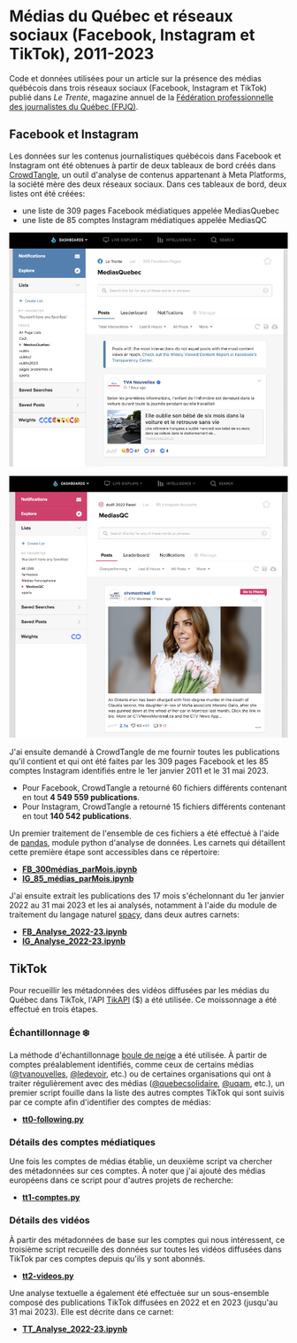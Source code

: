 # Médias du Québec et réseaux sociaux (Facebook, Instagram et TikTok), 2011-2023

Code et données utilisées pour un article sur la présence des médias québécois dans trois réseaux sociaux (Facebook, Instagram et TikTok) publié dans *Le Trente*, magazine annuel de la [Fédération professionnelle des journalistes du Québec (FPJQ)](https://www.fpjq.org/fr/).

## Facebook et Instagram

Les données sur les contenus journalistiques québécois dans Facebook et Instagram ont été obtenues à partir de deux tableaux de bord créés dans [CrowdTangle](https://www.crowdtangle.com/), un outil d'analyse de contenus appartenant à Meta Platforms, la société mère des deux réseaux sociaux. Dans ces tableaux de bord, deux listes ont été créées:
* une liste de 309 pages Facebook médiatiques appelée MediasQuebec
* une liste de 85 comptes Instagram médiatiques appelée MediasQC

![capture d'écran CrowdTangle de la liste Facebook](CT-Facebook.png)

![capture d'écran CrowdTangle de la liste Instagram](CT-Insta.png)

J'ai ensuite demandé à CrowdTangle de me fournir toutes les publications qu'il contient et qui ont été faites par les 309 pages Facebook et les 85 comptes Instagram identifiés entre le 1er janvier 2011 et le 31 mai 2023.

* Pour Facebook, CrowdTangle a retourné 60 fichiers différents contenant en tout **4&nbsp;549&nbsp;559 publications**.
* Pour Instagram, CrowdTangle a retourné 15 fichiers différents contenant en tout **140&nbsp;542 publications**.

Un premier traitement de l'ensemble de ces fichiers a été effectué à l'aide de [pandas](https://pandas.pydata.org/docs/), module python d'analyse de données. Les carnets qui détaillent cette première étape sont accessibles dans ce répertoire:
* [**FB_300médias_parMois.ipynb**](FB_300médias_parMois.ipynb)
* [**IG_85_médias_parMois.ipynb**](IG_85_médias_parMois.ipynb)

J'ai ensuite extrait les publications des 17 mois s'échelonnant du 1er janvier 2022 au 31 mai 2023 et les ai analysés, notamment à l'aide du module de traitement du langage naturel [spacy](https://spacy.io/), dans deux autres carnets:
* [**FB_Analyse_2022-23.ipynb**](FB_Analyse_2022-23.ipynb)
* [**IG_Analyse_2022-23.ipynb**](IG_Analyse_2022-23.ipynb)

## TikTok

Pour recueillir les métadonnées des vidéos diffusées par les médias du Québec dans TikTok, l'API [TikAPI](https://tikapi.io/) ($) a été utilisée. Ce moissonnage a été effectué en trois étapes.

### Échantillonnage ❄️

La méthode d'échantillonnage [boule de neige](https://fr.wikipedia.org/wiki/%C3%89chantillonnage_boule_de_neige) a été utilisée. À partir de comptes préalablement identifiés, comme ceux de certains médias ([@tvanouvelles](https://www.tiktok.com/@tvanouvelles), [@ledevoir](https://www.tiktok.com/@ledevoir), etc.) ou de certaines organisations qui ont à traiter régulièrement avec des médias ([@quebecsolidaire](https://www.tiktok.com/@quebecsolidaire), [@uqam](https://www.tiktok.com/@uqam), etc.), un premier script fouille dans la liste des autres comptes TikTok qui sont suivis par ce compte afin d'identifier des comptes de médias:
* [**tt0-following.py**](tt0-following.py)

### Détails des comptes médiatiques

Une fois les comptes de médias établie, un deuxième script va chercher des métadonnées sur ces comptes. À noter que j'ai ajouté des médias européens dans ce script pour d'autres projets de recherche:
* [**tt1-comptes.py**](tt1-comptes.py)

### Détails des vidéos

À partir des métadonnées de base sur les comptes qui nous intéressent, ce troisième script recueille des données sur toutes les vidéos diffusées dans TikTok par ces comptes depuis qu'ils y sont abonnés.
* [**tt2-videos.py**](tt2-videos.py)

Une analyse textuelle a également été effectuée sur un sous-ensemble composé des publications TikTok diffusées en 2022 et en 2023 (jusqu'au 31 mai 2023). Elle est décrite dans ce carnet:
* [**TT_Analyse_2022-23.ipynb**](TT_Analyse_2022-23.ipynb)
